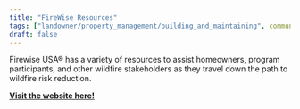 ```yaml
---
title: "FireWise Resources"
tags: ["landowner/property_management/building_and_maintaining", community resilience, fire and forestry groups]
draft: false
---
```


Firewise USA® has a variety of resources to assist homeowners, program participants, and other wildfire stakeholders as they travel down the path to wildfire risk reduction.

[**Visit the website here!**](https://www.nfpa.org/education-and-research/wildfire/firewise-usa/firewise-usa-resources)


